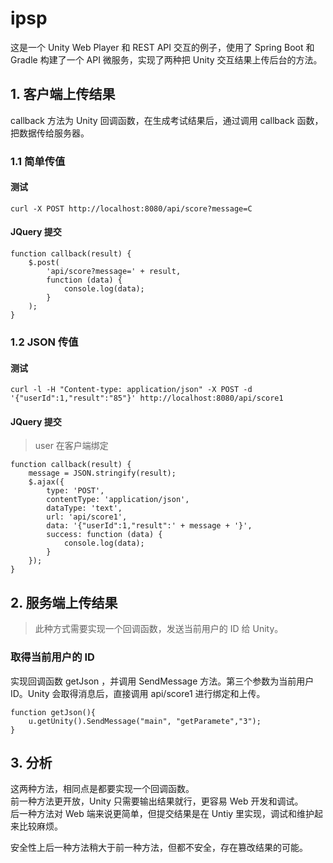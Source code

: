 ipsp
====

这是一个 Unity Web Player 和 REST API 交互的例子，使用了 Spring Boot 和 Gradle 构建了一个 API 微服务，实现了两种把 Unity 交互结果上传后台的方法。

## 1. 客户端上传结果
callback 方法为 Unity 回调函数，在生成考试结果后，通过调用 callback 函数，把数据传给服务器。

### 1.1 简单传值

#### 测试

	curl -X POST http://localhost:8080/api/score?message=C

#### JQuery 提交

    function callback(result) {
        $.post(
        	'api/score?message=' + result,
            function (data) {
                console.log(data);
            }
        );
    }

### 1.2 JSON 传值

#### 测试

    curl -l -H "Content-type: application/json" -X POST -d '{"userId":1,"result":"85"}' http://localhost:8080/api/score1

#### JQuery 提交
> user 在客户端绑定

    function callback(result) {
        message = JSON.stringify(result);
        $.ajax({
            type: 'POST',
            contentType: 'application/json',
            dataType: 'text',
            url: 'api/score1',
            data: '{"userId":1,"result":' + message + '}',
            success: function (data) {
                console.log(data);
            }
        });
    }

## 2. 服务端上传结果
> 此种方式需要实现一个回调函数，发送当前用户的 ID 给 Unity。

### 取得当前用户的 ID

实现回调函数 getJson ，并调用 SendMessage 方法。第三个参数为当前用户 ID。Unity 会取得消息后，直接调用 api/score1 进行绑定和上传。

	function getJson(){
        u.getUnity().SendMessage("main", "getParamete","3");
    }
    
    
## 3. 分析
这两种方法，相同点是都要实现一个回调函数。  
前一种方法更开放，Unity 只需要输出结果就行，更容易 Web 开发和调试。  
后一种方法对 Web 端来说更简单，但提交结果是在 Untiy 里实现，调试和维护起来比较麻烦。   

安全性上后一种方法稍大于前一种方法，但都不安全，存在篡改结果的可能。